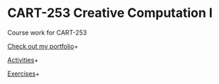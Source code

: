 # CART-253 Creative Computation I

Course work for CART-253

[Check out my portfolio](https://cacatiandanportfolio.com/)+

[Activities](https://danielcacatian.github.io/CART-253/activities/)+

[Exercises](https://danielcacatian.github.io/CART-253/exercises/)+
